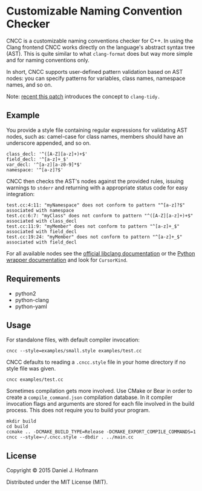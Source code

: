 # Customizable Naming Convention Checker

CNCC is a customizable naming conventions checker for C++.
In using the Clang frontend CNCC works directly on the language's abstract syntax tree (AST).
This is quite similar to what `clang-format` does but way more simple and for naming conventions only.

In short, CNCC supports user-defined pattern validation based on AST nodes: you can specify patterns for variables, class names, namespace names, and so on.

Note: [recent this patch](https://github.com/llvm-mirror/clang-tools-extra/commit/89b8288d86c6b9cbe2526e8b78b8c3559a34e7e4) introduces the concept to `clang-tidy.`

## Example

You provide a style file containing regular expressions for validating AST nodes, such as:
camel-case for class names, members should have an underscore appended, and so on.

```
class_decl: '^([A-Z][a-z]+)+$'
field_decl: '^[a-z]+_$'
var_decl: '^[a-z][a-z0-9]*$'
namespace: '^[a-z]?$'
```

CNCC then checks the AST's nodes against the provided rules, issuing warnings to `stderr` and returning with a appropriate status code for easy integration:

    test.cc:4:11: "myNamespace" does not conform to pattern "^[a-z]?$" associated with namespace
    test.cc:6:7: "myClass" does not conform to pattern "^([A-Z][a-z]+)+$" associated with class_decl
    test.cc:11:9: "myMember" does not conform to pattern "^[a-z]+_$" associated with field_decl
    test.cc:19:24: "myMember" does not conform to pattern "^[a-z]+_$" associated with field_decl

For all available nodes see the [official libclang documentation](http://clang.llvm.org/doxygen/group__CINDEX.html#gaaccc432245b4cd9f2d470913f9ef0013) or the [Python wrapper documentation](https://github.com/llvm-mirror/clang/blob/aca4fe314a55cacae29e1548cb7bfd2119c6df4c/bindings/python/clang/cindex.py#L599) and look for `CursorKind`.

## Requirements

* python2
* python-clang
* python-yaml

## Usage

For standalone files, with default compiler invocation:

    cncc --style=examples/small.style examples/test.cc

CNCC defaults to reading a `.cncc.style` file in your home directory if no style file was given.

    cncc examples/test.cc

Sometimes compilation gets more involved.
Use CMake or Bear in order to create a `compile_command.json` compilation database.
In it compiler invocation flags and arguments are stored for each file involved in the build process.
This does not require you to build your program.

    mkdir build
    cd build
    ccmake .. -DCMAKE_BUILD_TYPE=Release -DCMAKE_EXPORT_COMPILE_COMMANDS=1
    cncc --style=~/.cncc.style --dbdir . ../main.cc

## License

Copyright © 2015 Daniel J. Hofmann

Distributed under the MIT License (MIT).
